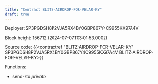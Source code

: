 ```yaml
---
title: "Contract BLITZ-AIRDROP-FOR-VELAR-KY"
draft: true
---
```

Deployer: SP3PGDSH8P2VJA5RX4BY0GBP867Y4C9955KX97A4V


 



Block height: 156712 (2024-07-07T03:01:53.000Z)

Source code: {{<contractref "BLITZ-AIRDROP-FOR-VELAR-KY" SP3PGDSH8P2VJA5RX4BY0GBP867Y4C9955KX97A4V BLITZ-AIRDROP-FOR-VELAR-KY>}}

Functions:

* send-stx _private_
